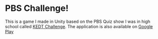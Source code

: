 # PBS Challenge!

This is a game I made in Unity based on the PBS Quiz show I was in high school called [KEDT Challenge](https://www.pbs.org/video/season-15-championship-3bvzys/). The application is also available on [Google Play](https://play.google.com/store/apps/details?id=com.GearTechnologies44.PBSKEDTChallenge)